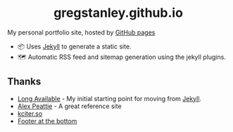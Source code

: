 <h1 align="center">
  gregstanley.github.io
</h1>

My personal portfolio site, hosted by [GitHub pages](https://gregstanley.github.io)

- 📦 Uses [Jekyll](https://jekyllrb.com) to generate a static site.
- 🗺 Automatic RSS feed and sitemap generation using the jekyll plugins.

## Thanks

- [Long Available](https://github.com/longavailable/empty-jekyll-site) - My initial starting point for moving from [Jekyll](https://jekyllrb.com).
- [Alex Peattie](https://github.com/alexpeattie/alexpeattie.com/) - A great reference site
- [kciter.so](https://kciter.so/)
- [Footer at the bottom](https://dev.to/nehalahmadkhan/how-to-make-footer-stick-to-bottom-of-web-page-3i14)

